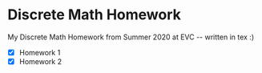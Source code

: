 Discrete Math Homework
========================

My Discrete Math Homework from Summer 2020 at EVC -- written in tex :)

- [x] Homework 1
- [x] Homework 2
